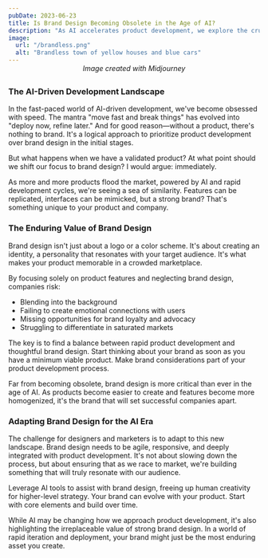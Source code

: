 ```yaml
---
pubDate: 2023-06-23
title: Is Brand Design Becoming Obsolete in the Age of AI?
description: "As AI accelerates product development, we explore the crucial role of brand design and why it shouldn't be overlooked in the rush to market."
image:
  url: "/brandless.png"
  alt: "Brandless town of yellow houses and blue cars"
---
```


<p style="text-align: center; font-style: italic; margin-top: -1em; margin-bottom: 2em;">Image created with Midjourney</p>

### The AI-Driven Development Landscape

In the fast-paced world of AI-driven development, we've become obsessed with speed. The mantra "move fast and break things" has evolved into "deploy now, refine later." And for good reason—without a product, there's nothing to brand. It's a logical approach to prioritize product development over brand design in the initial stages.

But what happens when we have a validated product? At what point should we shift our focus to brand design? I would argue: immediately.

As more and more products flood the market, powered by AI and rapid development cycles, we're seeing a sea of similarity. Features can be replicated, interfaces can be mimicked, but a strong brand? That's something unique to your product and company.

### The Enduring Value of Brand Design

Brand design isn't just about a logo or a color scheme. It's about creating an identity, a personality that resonates with your target audience. It's what makes your product memorable in a crowded marketplace.

By focusing solely on product features and neglecting brand design, companies risk:
- Blending into the background
- Failing to create emotional connections with users
- Missing opportunities for brand loyalty and advocacy
- Struggling to differentiate in saturated markets

The key is to find a balance between rapid product development and thoughtful brand design. Start thinking about your brand as soon as you have a minimum viable product. Make brand considerations part of your product development process.

Far from becoming obsolete, brand design is more critical than ever in the age of AI. As products become easier to create and features become more homogenized, it's the brand that will set successful companies apart.

### Adapting Brand Design for the AI Era

The challenge for designers and marketers is to adapt to this new landscape. Brand design needs to be agile, responsive, and deeply integrated with product development. It's not about slowing down the process, but about ensuring that as we race to market, we're building something that will truly resonate with our audience.

Leverage AI tools to assist with brand design, freeing up human creativity for higher-level strategy. Your brand can evolve with your product. Start with core elements and build over time.

While AI may be changing how we approach product development, it's also highlighting the irreplaceable value of strong brand design. In a world of rapid iteration and deployment, your brand might just be the most enduring asset you create.
